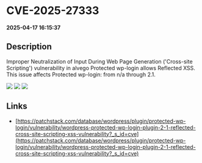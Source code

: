 # CVE-2025-27333

**2025-04-17 16:15:37**

## Description
Improper Neutralization of Input During Web Page Generation ('Cross-site Scripting') vulnerability in alvego Protected wp-login allows Reflected XSS. This issue affects Protected wp-login: from n/a through 2.1.

![](https://img.shields.io/static/v1?label=Score&message=7.1&color=red)
![](https://img.shields.io/static/v1?label=Severity&message=HIGH&color=red)
![](https://img.shields.io/static/v1?label=CWE&message=XSS&color=green)

## Links
- [https://patchstack.com/database/wordpress/plugin/protected-wp-login/vulnerability/wordpress-protected-wp-login-plugin-2-1-reflected-cross-site-scripting-xss-vulnerability?_s_id=cve](https://patchstack.com/database/wordpress/plugin/protected-wp-login/vulnerability/wordpress-protected-wp-login-plugin-2-1-reflected-cross-site-scripting-xss-vulnerability?_s_id=cve)
